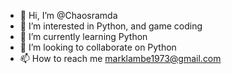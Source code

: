 - 👋 Hi, I’m @Chaosramda
- 👀 I’m interested in Python, and game coding
- 🌱 I’m currently learning Python
- 💞️ I’m looking to collaborate on Python
- 📫 How to reach me marklambe1973@gmail.com

<!---
Chaosramda/Chaosramda is a ✨ special ✨ repository because its `README.md` (this file) appears on your GitHub profile.
You can click the Preview link to take a look at your changes.
--->
